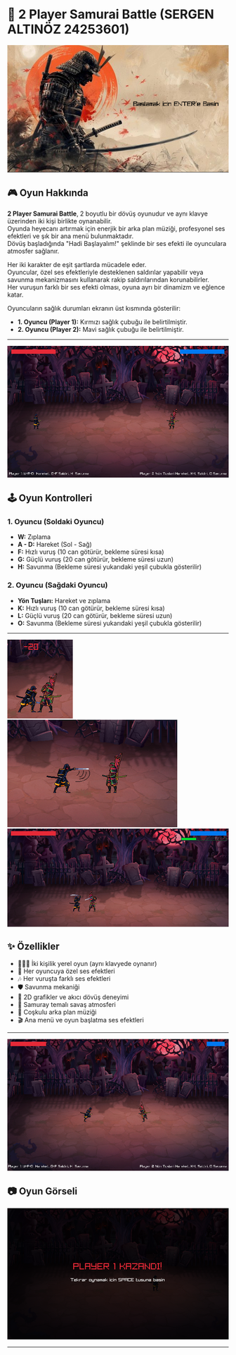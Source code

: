 # 🥷 2 Player Samurai Battle         (SERGEN ALTINÖZ 24253601)

![ANA MENU](oyun-resimleri/AnaMenu.PNG)

## 🎮 Oyun Hakkında

**2 Player Samurai Battle**, 2 boyutlu bir dövüş oyunudur ve aynı klavye üzerinden iki kişi birlikte oynanabilir.  
Oyunda heyecanı artırmak için enerjik bir arka plan müziği, profesyonel ses efektleri ve şık bir ana menü bulunmaktadır.  
Dövüş başladığında "Hadi Başlayalım!" şeklinde bir ses efekti ile oyunculara atmosfer sağlanır.

Her iki karakter de eşit şartlarda mücadele eder.  
Oyuncular, özel ses efektleriyle desteklenen saldırılar yapabilir veya savunma mekanizmasını kullanarak rakip saldırılarından korunabilirler.  
Her vuruşun farklı bir ses efekti olması, oyuna ayrı bir dinamizm ve eğlence katar.

Oyuncuların sağlık durumları ekranın üst kısmında gösterilir:
- **1. Oyuncu (Player 1):** Kırmızı sağlık çubuğu ile belirtilmiştir.
- **2. Oyuncu (Player 2):** Mavi sağlık çubuğu ile belirtilmiştir.

---
![OYUN](oyun-resimleri/Playing.PNG)

## 🕹️ Oyun Kontrolleri

### 1. Oyuncu (Soldaki Oyuncu)
- **W:** Zıplama
- **A - D:** Hareket (Sol - Sağ)
- **F:** Hızlı vuruş (10 can götürür, bekleme süresi kısa)
- **G:** Güçlü vuruş (20 can götürür, bekleme süresi uzun)
- **H:** Savunma (Bekleme süresi yukarıdaki yeşil çubukla gösterilir)

### 2. Oyuncu (Sağdaki Oyuncu)
- **Yön Tuşları:** Hareket ve zıplama
- **K:** Hızlı vuruş (10 can götürür, bekleme süresi kısa)
- **L:** Güçlü vuruş (20 can götürür, bekleme süresi uzun)
- **O:** Savunma (Bekleme süresi yukarıdaki yeşil çubukla gösterilir)

---
![OYUN](oyun-resimleri/2vurus.PNG)
![OYUN](oyun-resimleri/vurus1.PNG)
![OYUN](oyun-resimleri/savunma.PNG)
## ✨ Özellikler

- 🧑‍🤝‍🧑 İki kişilik yerel oyun (aynı klavyede oynanır)
- 🎵 Her oyuncuya özel ses efektleri
- 🎶 Her vuruşta farklı ses efektleri
- 🛡️ Savunma mekaniği
- 🎨 2D grafikler ve akıcı dövüş deneyimi
- 🏮 Samuray temalı savaş atmosferi
- 🎼 Coşkulu arka plan müziği
- 🎬 Ana menü ve oyun başlatma ses efektleri

---
![OYUN](oyun-resimleri/3oynanis.PNG)
## 📷 Oyun Görseli

![2 Player Samurai Battle](oyun-resimleri/Kazandi.PNG)

---
